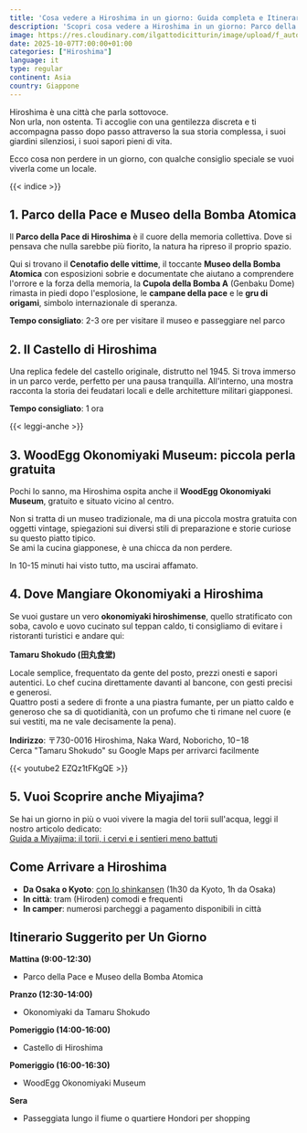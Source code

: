 ```yaml
---
title: 'Cosa vedere a Hiroshima in un giorno: Guida completa e Itinerario'
description: 'Scopri cosa vedere a Hiroshima in un giorno: Parco della Pace, Museo della Bomba Atomica, Castello e il miglior okonomiyaki. Itinerario completo con consigli pratici.'
image: https://res.cloudinary.com/ilgattodicitturin/image/upload/f_auto,q_auto,w_800,dpr_auto/v1759921548/Articoli/Giappone/hiroshima-guida-completa_gs2olb.png 
date: 2025-10-07T7:00:00+01:00
categories: ["Hiroshima"]
language: it
type: regular   
continent: Asia
country: Giappone
---
```

Hiroshima è una città che parla sottovoce.  
Non urla, non ostenta. Ti accoglie con una gentilezza discreta e ti accompagna passo dopo passo attraverso la sua storia complessa, i suoi giardini silenziosi, i suoi sapori pieni di vita.

Ecco cosa non perdere in un giorno, con qualche consiglio speciale se vuoi viverla come un locale.

{{< indice >}}

## 1. Parco della Pace e Museo della Bomba Atomica

Il **Parco della Pace di Hiroshima** è il cuore della memoria collettiva. Dove si pensava che nulla sarebbe più fiorito, la natura ha ripreso il proprio spazio. 

Qui si trovano il **Cenotafio delle vittime**, il toccante **Museo della Bomba Atomica** con esposizioni sobrie e documentate che aiutano a comprendere l'orrore e la forza della memoria, la **Cupola della Bomba A** (Genbaku Dome) rimasta in piedi dopo l'esplosione, le **campane della pace** e le **gru di origami**, simbolo internazionale di speranza.

**Tempo consigliato**: 2-3 ore per visitare il museo e passeggiare nel parco

## 2. Il Castello di Hiroshima

Una replica fedele del castello originale, distrutto nel 1945. Si trova immerso in un parco verde, perfetto per una pausa tranquilla. All'interno, una mostra racconta la storia dei feudatari locali e delle architetture militari giapponesi.

**Tempo consigliato**: 1 ora

{{< leggi-anche >}}

## 3. WoodEgg Okonomiyaki Museum: piccola perla gratuita

Pochi lo sanno, ma Hiroshima ospita anche il **WoodEgg Okonomiyaki Museum**, gratuito e situato vicino al centro.

Non si tratta di un museo tradizionale, ma di una piccola mostra gratuita con oggetti vintage, spiegazioni sui diversi stili di preparazione e storie curiose su questo piatto tipico.  
Se ami la cucina giapponese, è una chicca da non perdere.

In 10-15 minuti hai visto tutto, ma uscirai affamato.

## 4. Dove Mangiare Okonomiyaki a Hiroshima

Se vuoi gustare un vero **okonomiyaki hiroshimense**, quello stratificato con soba, cavolo e uovo cucinato sul teppan caldo, ti consigliamo di evitare i ristoranti turistici e andare qui:

**Tamaru Shokudo (田丸食堂)**  

Locale semplice, frequentato da gente del posto, prezzi onesti e sapori autentici. Lo chef cucina direttamente davanti al bancone, con gesti precisi e generosi.  
Quattro posti a sedere di fronte a una piastra fumante, per un piatto caldo e generoso che sa di quotidianità, con un profumo che ti rimane nel cuore (e sui vestiti, ma ne vale decisamente la pena). 

**Indirizzo**: 〒730-0016 Hiroshima, Naka Ward, Noboricho, 10−18  
Cerca "Tamaru Shokudo" su Google Maps per arrivarci facilmente

{{< youtube2 EZQz1tFKgQE >}}

## 5. Vuoi Scoprire anche Miyajima?

Se hai un giorno in più o vuoi vivere la magia del torii sull'acqua, leggi il nostro articolo dedicato:  
[Guida a Miyajima: il torii, i cervi e i sentieri meno battuti](/blog/miyajima-guida-completa-cosa-vedere-isola-sacra)

## Come Arrivare a Hiroshima

- **Da Osaka o Kyoto**: [con lo shinkansen](/blog/prenota-treni-giappone-japan-bullet-train-senza-stress) (1h30 da Kyoto, 1h da Osaka)
- **In città**: tram (Hiroden) comodi e frequenti
- **In camper**: numerosi parcheggi a pagamento disponibili in città

## Itinerario Suggerito per Un Giorno

**Mattina (9:00-12:30)**
- Parco della Pace e Museo della Bomba Atomica

**Pranzo (12:30-14:00)**
- Okonomiyaki da Tamaru Shokudo

**Pomeriggio (14:00-16:00)**
- Castello di Hiroshima

**Pomeriggio (16:00-16:30)**
- WoodEgg Okonomiyaki Museum

**Sera**
- Passeggiata lungo il fiume o quartiere Hondori per shopping